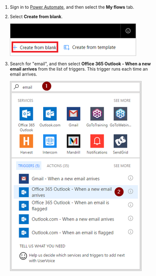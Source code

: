 1. Sign in to [Power Automate](https://flow.microsoft.com), and then select the **My flows** tab.
2. Select **Create from blank**.
   
    ![Blank flow](media/email-triggers/email-triggers-create-blank.png)
3. Search for "email", and then select **Office 365 Outlook - When a new email arrives** from the list of triggers. This trigger runs each time an email arrives.
   
    ![Search for email](media/email-triggers/email-triggers-1.png)

